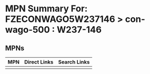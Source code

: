 



# MPN Summary For: FZECONWAGO5W237146 > con-wago-500 : W237-146

## MPNs
  

|MPN|Direct Links|Search Links|
| :--- | :--- | :--- |
||||
